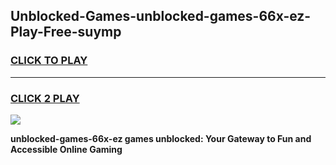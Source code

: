 
## Unblocked-Games-unblocked-games-66x-ez-Play-Free-suymp
<h3>
<a href="https://premium76.site?title=unblocked-games-66x-ez&ref=19M">CLICK TO PLAY</a></h3>
<hr>

<h3>
<a href="https://premium76.site?title=unblocked-games-66x-ez&ref=19M">CLICK 2 PLAY</a>
  
</h3>

<a href="https://premium76.site?title=unblocked-games-66x-ez&ref=19M"><img src="https://clearcache.store/games.png"></a>


**unblocked-games-66x-ez games unblocked: Your Gateway to Fun and Accessible Online Gaming**
